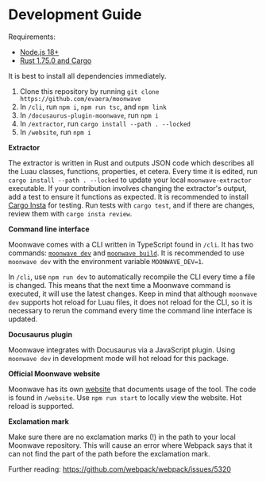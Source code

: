 # Development Guide

Requirements:
- [Node.js 18+](https://nodejs.org/en/)
- [Rust 1.75.0 and Cargo](https://rustup.rs/)

It is best to install all dependencies immediately.
1. Clone this repository by running `git clone https://github.com/evaera/moonwave`
2. In `/cli`, run `npm i`, `npm run tsc`, and `npm link`
3. In `/docusaurus-plugin-moonwave`, run `npm i`
4. In `/extractor`, run `cargo install --path . --locked`
5. In `/website`, run `npm i`

**Extractor**

The extractor is written in Rust and outputs JSON code which describes all the Luau classes, functions, properties, et cetera. Every time it is edited, run `cargo install --path . --locked` to update your local `moonwave-extractor` executable. If your contribution involves changing the extractor's output, add a test to ensure it functions as expected. It is recommended to install [Cargo Insta](https://insta.rs/docs/cli/) for testing. Run tests with `cargo test`, and if there are changes, review them with `cargo insta review`.

**Command line interface**

Moonwave comes with a CLI written in TypeScript found in `/cli`. It has two commands: [`moonwave dev`](https://eryn.io/moonwave/docs/intro#use-moonwave-with-your-project) and [`moonwave build`](https://eryn.io/moonwave/docs/Publishing). It is recommended to use `moonwave dev` with the environment variable `MOONWAVE_DEV=1`.

In `/cli`, use `npm run dev` to automatically recompile the CLI every time a file is changed. This means that the next time a Moonwave command is executed, it will use the latest changes. Keep in mind that although `moonwave dev` supports hot reload for Luau files, it does not reload for the CLI, so it is necessary to rerun the command every time the command line interface is updated.

**Docusaurus plugin**

Moonwave integrates with Docusaurus via a JavaScript plugin. Using `moonwave dev` in development mode will hot reload for this package.

**Official Moonwave website**

Moonwave has its own [website](https://eryn.io/moonwave/) that documents usage of the tool. The code is found in `/website`. Use `npm run start` to locally view the website. Hot reload is supported.

**Exclamation mark**

Make sure there are no exclamation marks (!) in the path to your local Moonwave repository. This will cause an error where Webpack says that it can not find the part of the path before the exclamation mark.

Further reading: https://github.com/webpack/webpack/issues/5320